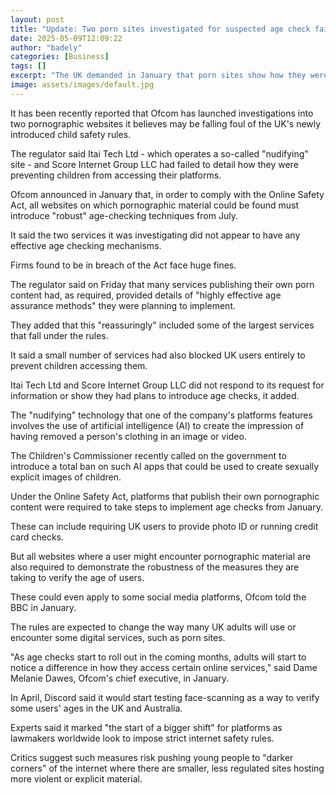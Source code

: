 ```yaml
---
layout: post
title: "Update: Two porn sites investigated for suspected age check failings"
date: 2025-05-09T12:09:22
author: "badely"
categories: [Business]
tags: []
excerpt: "The UK demanded in January that porn sites show how they were beefing up age verification to stop children accessing them."
image: assets/images/default.jpg
---
```


It has been recently reported that Ofcom has launched investigations into two pornographic websites it believes may be falling foul of the UK's newly introduced child safety rules.

The regulator said Itai Tech Ltd - which operates a so-called "nudifying" site - and Score Internet Group LLC had failed to detail how they were preventing children from accessing their platforms.

Ofcom announced in January that, in order to comply with the Online Safety Act, all websites on which pornographic material could be found must introduce "robust" age-checking techniques from July.

It said the two services it was investigating did not appear to have any effective age checking mechanisms.

Firms found to be in breach of the Act face huge fines.

The regulator said on Friday that many services publishing their own porn content had, as required, provided details of "highly effective age assurance methods" they were planning to implement.

They added that this "reassuringly" included some of the largest services that fall under the rules.

It said a small number of services had also blocked UK users entirely to prevent children accessing them.

Itai Tech Ltd and Score Internet Group LLC did not respond to its request for information or show they had plans to introduce age checks, it added.

The "nudifying" technology that one of the company's platforms features involves the use of artificial intelligence (AI) to create the impression of having removed a person's clothing in an image or video.

The Children's Commissioner recently called on the government to introduce a total ban on such AI apps that could be used to create sexually explicit images of children.

Under the Online Safety Act, platforms that publish their own pornographic content were required to take steps to implement age checks from January.

These can include requiring UK users to provide photo ID or running credit card checks.

But all websites where a user might encounter pornographic material are also required to demonstrate the robustness of the measures they are taking to verify the age of users.

These could even apply to some social media platforms, Ofcom told the BBC in January.

The rules are expected to change the way many UK adults will use or encounter some digital services, such as porn sites.

"As age checks start to roll out in the coming months, adults will start to notice a difference in how they access certain online services," said Dame Melanie Dawes, Ofcom's chief executive, in January.

In April, Discord said it would start testing face-scanning as a way to verify some users' ages in the UK and Australia. 

Experts said it marked "the start of a bigger shift" for platforms as lawmakers worldwide look to impose strict internet safety rules.

Critics suggest such measures risk pushing young people to "darker corners" of the internet where there are smaller, less regulated sites hosting more violent or explicit material.

